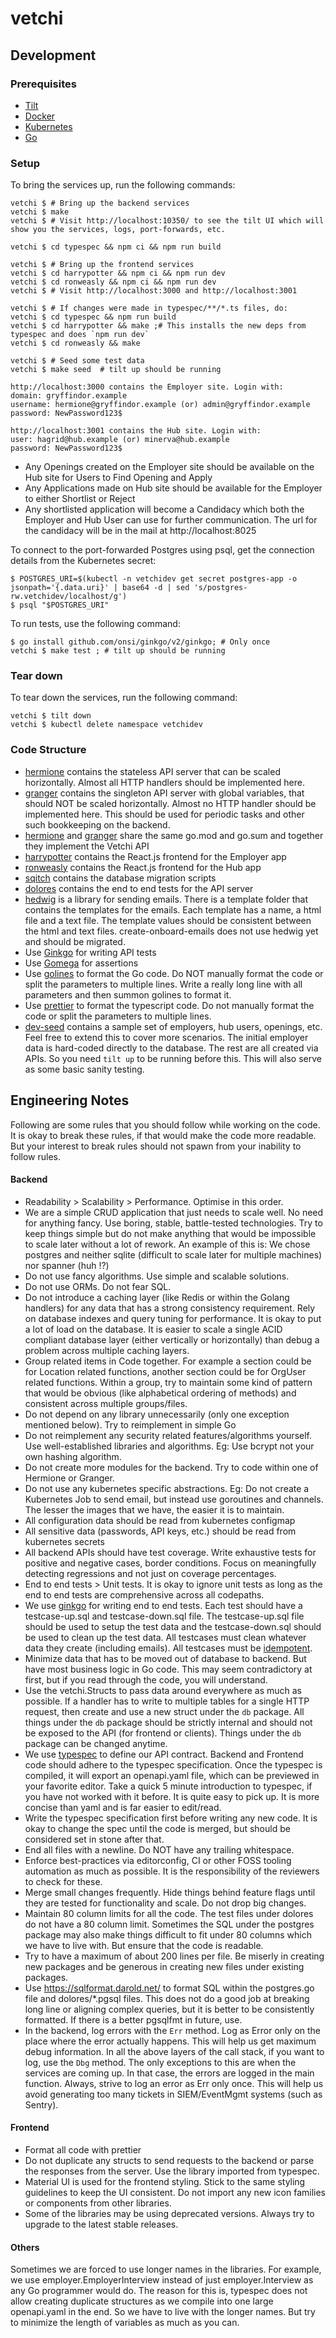 # vetchi

## Development

### Prerequisites

- [Tilt](https://docs.tilt.dev/install.html)
- [Docker](https://docs.docker.com/get-docker/)
- [Kubernetes](https://kubernetes.io/docs/tasks/tools/)
- [Go](https://golang.org/doc/install)

### Setup

To bring the services up, run the following commands:
```
vetchi $ # Bring up the backend services 
vetchi $ make
vetchi $ # Visit http://localhost:10350/ to see the tilt UI which will show you the services, logs, port-forwards, etc.

vetchi $ cd typespec && npm ci && npm run build

vetchi $ # Bring up the frontend services
vetchi $ cd harrypotter && npm ci && npm run dev
vetchi $ cd ronweasly && npm ci && npm run dev
vetchi $ # Visit http://localhost:3000 and http://localhost:3001

vetchi $ # If changes were made in typespec/**/*.ts files, do:
vetchi $ cd typespec && npm run build 
vetchi $ cd harrypotter && make ;# This installs the new deps from typespec and does `npm run dev`
vetchi $ cd ronweasly && make

vetchi $ # Seed some test data
vetchi $ make seed  # tilt up should be running
```

```
http://localhost:3000 contains the Employer site. Login with:
domain: gryffindor.example
username: hermione@gryffindor.example (or) admin@gryffindor.example
password: NewPassword123$
```

```
http://localhost:3001 contains the Hub site. Login with:
user: hagrid@hub.example (or) minerva@hub.example
password: NewPassword123$
```

* Any Openings created on the Employer site should be available on the Hub site for Users to Find Opening and Apply
* Any Applications made on Hub site should be available for the Employer to either Shortlist or Reject
* Any shortlisted application will become a Candidacy which both the Employer and Hub User can use for further communication. The url for the candidacy will be in the mail at http://localhost:8025 

To connect to the port-forwarded Postgres using psql, get the connection details from the Kubernetes secret:
```
$ POSTGRES_URI=$(kubectl -n vetchidev get secret postgres-app -o jsonpath='{.data.uri}' | base64 -d | sed 's/postgres-rw.vetchidev/localhost/g')
$ psql "$POSTGRES_URI"
```

To run tests, use the following command:
```
$ go install github.com/onsi/ginkgo/v2/ginkgo; # Only once
vetchi $ make test ; # tilt up should be running
```

### Tear down

To tear down the services, run the following command:
```
vetchi $ tilt down
vetchi $ kubectl delete namespace vetchidev
```

### Code Structure
- [hermione](api/hermione) contains the stateless API server that can be scaled horizontally. Almost all HTTP handlers should be implemented here.
- [granger](api/granger) contains the singleton API server with global variables, that should NOT be scaled horizontally. Almost no HTTP handler should be implemented here. This should be used for periodic tasks and other such bookkeeping on the backend.
- [hermione](api/hermione) and [granger](api/granger) share the same go.mod and go.sum and together they implement the Vetchi API
- [harrypotter](harrypotter) contains the React.js frontend for the Employer app
- [ronweasly](ronweasly) contains the React.js frontend for the Hub app
- [sqitch](sqitch) contains the database migration scripts
- [dolores](dolores) contains the end to end tests for the API server
- [hedwig](api/internal/hedwig) is a library for sending emails. There is a template folder that contains the templates for the emails. Each template has a name, a html file and a text file. The template values should be consistent between the html and text files. create-onboard-emails does not use hedwig yet and should be migrated.
- Use [Ginkgo](https://onsi.github.io/ginkgo/) for writing API tests
- Use [Gomega](https://onsi.github.io/gomega/) for assertions
- Use [golines](https://github.com/segmentio/golines) to format the Go code. Do NOT manually format the code or split the parameters to multiple lines. Write a really long line with all parameters and then summon golines to format it.
- Use [prettier](https://prettier.io/) to format the typescript code. Do not manually format the code or split the parameters to multiple lines.
- [dev-seed](dev-seed) contains a sample set of employers, hub users, openings, etc. Feel free to extend this to cover more scenarios. The initial employer data is hard-coded directly to the database. The rest are all created via APIs. So you need `tilt up` to be running before this. This will also serve as some basic sanity testing.

## Engineering Notes
Following are some rules that you should follow while working on the code. It is okay to break these rules, if that would make the code more readable. But your interest to break rules should not spawn from your inability to follow rules.

#### Backend
- Readability > Scalability > Performance. Optimise in this order.
- We are a simple CRUD application that just needs to scale well. No need for anything fancy. Use boring, stable, battle-tested technologies. Try to keep things simple but do not make anything that would be impossible to scale later without a lot of rework. An example of this is: We chose postgres and neither sqlite (difficult to scale later for multiple machines) nor spanner (huh !?)
- Do not use fancy algorithms. Use simple and scalable solutions.
- Do not use ORMs. Do not fear SQL.
- Do not introduce a caching layer (like Redis or within the Golang handlers) for any data that has a strong consistency requirement. Rely on database indexes and query tuning for performance. It is okay to put a lot of load on the database. It is easier to scale a single ACID compliant database layer (either vertically or horizontally) than debug a problem across multiple caching layers.
- Group related items in Code together. For example a section could be for Location related functions, another section could be for OrgUser related functions. Within a group, try to maintain some kind of pattern that would be obvious (like alphabetical ordering of methods) and consistent across multiple groups/files.
- Do not depend on any library unnecessarily (only one exception mentioned below). Try to reimplement in simple Go
- Do not reimplement any security related features/algorithms yourself. Use well-established libraries and algorithms. Eg: Use bcrypt not your own hashing algorithm.
- Do not create more modules for the backend. Try to code within one of Hermione or Granger.
- Do not use any kubernetes specific abstractions. Eg: Do not create a Kubernetes Job to send email, but instead use goroutines and channels. The lesser the images that we have, the easier it is to maintain.
- All configuration data should be read from kubernetes configmap
- All sensitive data (passwords, API keys, etc.) should be read from kubernetes secrets
- All backend APIs should have test coverage. Write exhaustive tests for positive and negative cases, border conditions. Focus on meaningfully detecting regressions and not just on coverage percentages.
- End to end tests > Unit tests. It is okay to ignore unit tests as long as the end to end tests are comprehensive across all codepaths.
- We use [ginkgo](https://onsi.github.io/ginkgo/) for writing end to end tests. Each test should have a testcase-up.sql and testcase-down.sql file. The testcase-up.sql file should be used to setup the test data and the testcase-down.sql should be used to clean up the test data. All testcases must clean whatever data they create (including emails). All testcases must be [idempotent](https://en.wikipedia.org/wiki/Idempotence#Computer_science_meaning).
- Minimize data that has to be moved out of database to backend. But have most business logic in Go code. This may seem contradictory at first, but if you read through the code, you will understand.
- Use the vetchi.Structs to pass data around everywhere as much as possible. If a handler has to write to multiple tables for a single HTTP request, then create and use a new struct under the `db` package. All things under the `db` package should be strictly internal and should not be exposed to the API (for frontend or clients). Things under the `db` package can be changed anytime.
- We use [typespec](https://typespec.io/) to define our API contract. Backend and Frontend code should adhere to the typespec specification. Once the typespec is compiled, it will export an openapi.yaml file, which can be previewed in your favorite editor. Take a quick 5 minute introduction to typespec, if you have not worked with it before. It is quite easy to pick up. It is more concise than yaml and is far easier to edit/read.
- Write the typespec specification first before writing any new code. It is okay to change the spec until the code is merged, but should be considered set in stone after that.
- End all files with a newline. Do NOT have any trailing whitespace.
- Enforce best-practices via editorconfig, CI or other FOSS tooling automation as much as possible. It is the responsibility of the reviewers to check for these.
- Merge small changes frequently. Hide things behind feature flags until they are tested for functionality and scale. Do not drop big changes.
- Maintain 80 column limits for all the code. The test files under dolores do not have a 80 column limit. Sometimes the SQL under the postgres package may also make things difficult to fit under 80 columns which we have to live with. But ensure that the code is readable.
- Try to have a maximum of about 200 lines per file. Be miserly in creating new packages and be generous in creating new files under existing packages.
- Use https://sqlformat.darold.net/ to format SQL within the postgres.go file and dolores/*.pgsql files. This does not do a good job at breaking long line or aligning complex queries, but it is better to be consistently formatted. If there is a better pgsqlfmt in future, use.
- In the backend, log errors with the `Err` method. Log as Error only on the place where the error actually happens. This will help us get maximum debug information. In all the above layers of the call stack, if you want to log, use the `Dbg` method. The only exceptions to this are when the services are coming up. In that case, the errors are logged in the main function. Always, strive to log an error as Err only once. This will help us avoid generating too many tickets in SIEM/EventMgmt systems (such as Sentry).

#### Frontend
- Format all code with prettier
- Do not duplicate any structs to send requests to the backend or parse the responses from the server. Use the library imported from typespec.
- Material UI is used for the frontend styling. Stick to the same styling guidelines to keep the UI consistent. Do not import any new icon families or components from other libraries.
- Some of the libraries may be using deprecated versions. Always try to upgrade to the latest stable releases.


#### Others
Sometimes we are forced to use longer names in the libraries. For example, we use  employer.EmployerInterview instead of just employer.Interview as any Go programmer would do. The reason for this is, typespec does not allow creating duplicate structures as we compile into one large openapi.yaml in the end. So we have to live with the longer names. But try to minimize the length of variables as much as you can.
